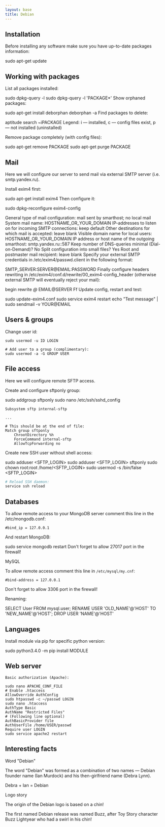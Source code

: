 ```yaml
---
layout: base
title: Debian
---
```


## Installation

Before installing any software make sure you have up-to-date packages information:

sudo apt-get update


## Working with packages

List all packages installed:

sudo dpkg-query -l
sudo dpkg-query -l 'PACKAGE*'
Show orphaned packages:

sudo apt-get install deborphan
deborphan -a
Find packages to delete:

aptitude search ~iPACKAGE
Legend: i — installed, c — config files exist, p — not installed (uninstalled)

Remove package completely (with config files):

sudo apt-get remove PACKAGE
sudo apt-get purge PACKAGE


## Mail

Here we will configure our server to send mail via external SMTP server (i.e. smtp.yandex.ru).

Install exim4 first:

sudo apt-get install exim4
Then configure it:

sudo dpkg-reconfigure exim4-config

General type of mail configuration: mail sent by smarthost; no local mail
System mail name: HOSTNAME_OR_YOUR_DOMAIN
IP-addresses to listen on for incoming SMTP connections: keep default
Other destinations for which mail is accepted: leave blank
Visible domain name for local users: HOSTNAME_OR_YOUR_DOMAIN
IP address or host name of the outgoing smarthost: smtp.yandex.ru::587
Keep number of DNS-queries minimal (Dial-on-Demand)? No
Split configuration into small files? Yes
Root and postmaster mail recipient: leave blank
Specify your external SMTP credentials in /etc/exim4/passwd.client in the following format:

SMTP_SERVER:SERVER@EMAIL:PASSWORD
Finally configure headers rewriting in /etc/exim4/conf.d/rewrite/00_exim4-config_header (otherwise external SMTP will eventually reject your mail):

begin rewrite
*@* EMAIL@SERVER Ff
Update config, restart and test:

sudo update-exim4.conf
sudo service exim4 restart
echo "Test message" | sudo sendmail -v YOUR@EMAIL


## Users & groups

Change user id:
```
sudo usermod -u ID LOGIN

# Add user to a group (complimentary):
sudo usermod -a -G GROUP USER
```

## File access

Here we will configure remote SFTP access.

Create and configure sftponly group:

sudo addgroup sftponly
sudo nano /etc/ssh/sshd_config
```
Subsystem sftp internal-sftp

...

# This should be at the end of file:
Match group sftponly
    ChrootDirectory %h
    ForceCommand internal-sftp
    AllowTcpForwarding no
```

Create new SSH user without shell access:

sudo adduser <SFTP_LOGIN>
sudo adduser <SFTP_LOGIN> sftponly
sudo chown root:root /home/<SFTP_LOGIN>
sudo usermod -s /bin/false <SFTP_LOGIN>

```sh
# Reload SSH daemon:
service ssh reload
```

## Databases

To allow remote access to your MongoDB server comment this line in the /etc/mongodb.conf:
```
#bind_ip = 127.0.0.1
```
And restart MongoDB:

sudo service mongodb restart
Don't forget to allow 27017 port in the firewall!

MySQL

To allow remote access comment this line in `/etc/mysql/my.cnf`:
```
#bind-address = 127.0.0.1
```
Don't forget to allow 3306 port in the firewall!

Renaming:

SELECT User FROM mysql.user;
RENAME USER 'OLD_NAME'@'HOST' TO 'NEW_NAME'@'HOST';
DROP USER 'NAME'@'HOST'


## Languages

Install module via pip for specific python version:

sudo python3.4.0 -m pip install MODULE


## Web server
```
Basic authorization (Apache):

sudo nano APACHE_CONF_FILE
# Enable .htaccess
AllowOverride AuthConfig
sudo htpasswd -c ~/passwd LOGIN
sudo nano .htaccess
AuthType Basic
AuthName "Restricted Files"
# (Following line optional)
AuthBasicProvider file
AuthUserFile /home/USER/passwd
Require user LOGIN
sudo service apache2 restart
```

## Interesting facts

Word "Debian"

The word "Debian" was formed as a combination of two names — Debian founder name (Ian Murdock) and his then-girlfriend name (Debra Lynn).

Debra + Ian = Debian

Logo story

The origin of the Debian logo is based on a chin!

The first named Debian release was named Buzz, after Toy Story character Buzz Lightyear who had a swirl in his chin!

